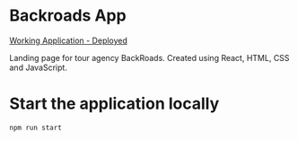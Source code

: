 # Backroads App

[Working Application - Deployed](https://backroads-tours-web.netlify.app/)

Landing page for tour agency BackRoads. Created using React, HTML, CSS and JavaScript.

# Start the application locally

``` npm run start ```
